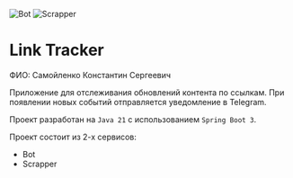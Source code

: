![Bot](https://github.com/kosterror/link-tracker/actions/workflows/bot.yml/badge.svg)
![Scrapper](https://github.com/kosterror/link-tracker/actions/workflows/scrapper.yml/badge.svg)

# Link Tracker

ФИО: Самойленко Константин Сергеевич

Приложение для отслеживания обновлений контента по ссылкам.
При появлении новых событий отправляется уведомление в Telegram.

Проект разработан на `Java 21` с использованием `Spring Boot 3`.

Проект состоит из 2-х сервисов:
* Bot
* Scrapper
